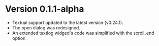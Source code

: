# Version 0.1.1-alpha

* Textual support updated to the latest version (v0.24.1).
* The open dialog was redesigned.
* An extended textlog widged's code was simplified with the scroll_end option.